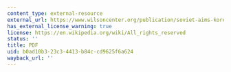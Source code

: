 ```yaml
---
content_type: external-resource
external_url: https://www.wilsoncenter.org/publication/soviet-aims-korea-and-the-origins-the-korean-war-1945-50-new-evidence-the-russian
has_external_license_warning: true
license: https://en.wikipedia.org/wiki/All_rights_reserved
status: ''
title: PDF
uid: b0ad10b3-23c3-4413-b84c-cd9625f6a624
wayback_url: ''
---
```

